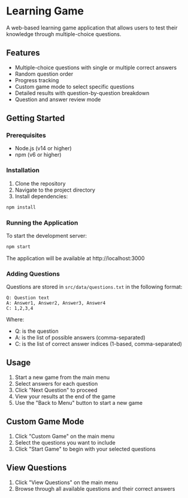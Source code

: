 # Learning Game

A web-based learning game application that allows users to test their knowledge through multiple-choice questions.

## Features

- Multiple-choice questions with single or multiple correct answers
- Random question order
- Progress tracking
- Custom game mode to select specific questions
- Detailed results with question-by-question breakdown
- Question and answer review mode

## Getting Started

### Prerequisites

- Node.js (v14 or higher)
- npm (v6 or higher)

### Installation

1. Clone the repository
2. Navigate to the project directory
3. Install dependencies:

```bash
npm install
```

### Running the Application

To start the development server:

```bash
npm start
```

The application will be available at http://localhost:3000

### Adding Questions

Questions are stored in `src/data/questions.txt` in the following format:

```
Q: Question text
A: Answer1, Answer2, Answer3, Answer4
C: 1,2,3,4
```

Where:

- Q: is the question
- A: is the list of possible answers (comma-separated)
- C: is the list of correct answer indices (1-based, comma-separated)

## Usage

1. Start a new game from the main menu
2. Select answers for each question
3. Click "Next Question" to proceed
4. View your results at the end of the game
5. Use the "Back to Menu" button to start a new game

## Custom Game Mode

1. Click "Custom Game" on the main menu
2. Select the questions you want to include
3. Click "Start Game" to begin with your selected questions

## View Questions

1. Click "View Questions" on the main menu
2. Browse through all available questions and their correct answers

